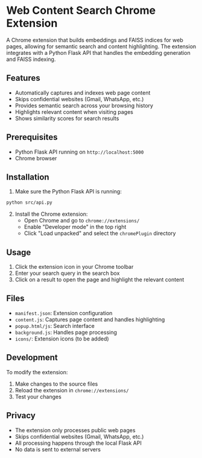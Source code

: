 # Web Content Search Chrome Extension

A Chrome extension that builds embeddings and FAISS indices for web pages, allowing for semantic search and content highlighting. The extension integrates with a Python Flask API that handles the embedding generation and FAISS indexing.

## Features

- Automatically captures and indexes web page content
- Skips confidential websites (Gmail, WhatsApp, etc.)
- Provides semantic search across your browsing history
- Highlights relevant content when visiting pages
- Shows similarity scores for search results

## Prerequisites

- Python Flask API running on `http://localhost:5000`
- Chrome browser

## Installation

1. Make sure the Python Flask API is running:
```bash
python src/api.py
```

2. Install the Chrome extension:
   - Open Chrome and go to `chrome://extensions/`
   - Enable "Developer mode" in the top right
   - Click "Load unpacked" and select the `chromePlugin` directory

## Usage

1. Click the extension icon in your Chrome toolbar
2. Enter your search query in the search box
3. Click on a result to open the page and highlight the relevant content

## Files

- `manifest.json`: Extension configuration
- `content.js`: Captures page content and handles highlighting
- `popup.html/js`: Search interface
- `background.js`: Handles page processing
- `icons/`: Extension icons (to be added)

## Development

To modify the extension:

1. Make changes to the source files
2. Reload the extension in `chrome://extensions/`
3. Test your changes

## Privacy

- The extension only processes public web pages
- Skips confidential websites (Gmail, WhatsApp, etc.)
- All processing happens through the local Flask API
- No data is sent to external servers 